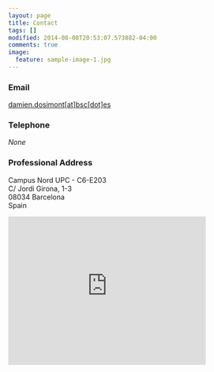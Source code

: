 ```yaml
---
layout: page
title: Contact
tags: []
modified: 2014-08-08T20:53:07.573882-04:00
comments: true
image:
  feature: sample-image-1.jpg
---
```


### Email

[damien.dosimont[at]bsc[dot]es](damien.dosimont[at]bsc[dot]es)
  
### Telephone

*None*
  
### Professional Address

Campus Nord UPC - C6-E203  
C/ Jordi Girona, 1-3  
08034 Barcelona  
Spain  

<iframe src="https://www.google.com/maps/embed/v1/place?q=Carrer+de+Jordi+Girona,+1,+08034+Barcelona&key=AIzaSyAN0om9mFmy1QN6Wf54tXAowK4eT0ZUPrU" width="400" height="300" frameborder="0" style="border:0"></iframe>
